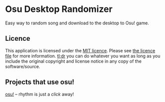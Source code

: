 # Osu Desktop Randomizer
 Easy way to random song and download to the desktop to Osu! game.
 
 ## Licence

This application is licensed under the [MIT licence](https://opensource.org/licenses/MIT). Please see [the licence file](LICENCE) for more information. [tl;dr](https://tldrlegal.com/license/mit-license) you can do whatever you want as long as you include the original copyright and license notice in any copy of the software/source.

## Projects that use osu!

[osu!](https://github.com/ppy/osu) – rhythm is just a *click* away!
